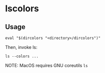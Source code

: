 # lscolors

## Usage

```
eval "$(dircolors "<directory>/dircolors")"
```

Then, invoke ls:

```
ls --colors ...
```

NOTE: MacOS requires GNU coreutils `ls`
